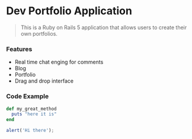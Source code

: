 # Dev Portfolio Application

> This is a Ruby on Rails 5 application that allows users to create their own portfolios.

### Features

- Real time chat enging for comments
- Blog
- Portfolio
- Drag and drop interface

### Code Example

```ruby
def my_great_method
  puts "here it is"
end
```

```javascript
alert('Hi there');
```
